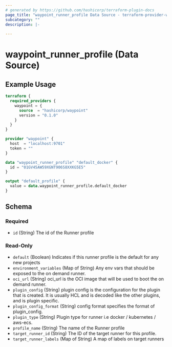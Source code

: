 ```yaml
---
# generated by https://github.com/hashicorp/terraform-plugin-docs
page_title: "waypoint_runner_profile Data Source - terraform-provider-waypoint"
subcategory: ""
description: |-
  
---
```


# waypoint_runner_profile (Data Source)



## Example Usage

```terraform
terraform {
  required_providers {
    waypoint = {
      source  = "hashicorp/waypoint"
      version = "0.1.0"
    }
  }
}

provider "waypoint" {
  host  = "localhost:9701"
  token = ""
}

data "waypoint_runner_profile" "default_docker" {
  id = "01GV45AW59XGNT906S8XXKG5E5"
}

output "default_profile" {
  value = data.waypoint_runner_profile.default_docker
}
```

<!-- schema generated by tfplugindocs -->
## Schema

### Required

- `id` (String) The id of the Runner profile

### Read-Only

- `default` (Boolean) Indicates if this runner profile is the default for any new projects
- `environment_variables` (Map of String) Any env vars that should be exposed to the on demand runner.
- `oci_url` (String) oci_url is the OCI image that will be used to boot the on demand runner.
- `plugin_config` (String) plugin config is the configuration for the plugin that is created. It is usually HCL and is decoded like the other plugins, and is plugin specific.
- `plugin_config_format` (String) config format specifies the format of plugin_config.
- `plugin_type` (String) Plugin type for runner i.e docker / kubernetes / aws-ecs.
- `profile_name` (String) The name of the Runner profile
- `target_runner_id` (String) The ID of the target runner for this profile.
- `target_runner_labels` (Map of String) A map of labels on target runners


